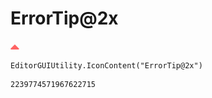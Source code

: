 # ErrorTip@2x
![](/img/ErrorTip@2x.png)

``` CSharp
EditorGUIUtility.IconContent("ErrorTip@2x")
```
```
2239774571967622715
```
